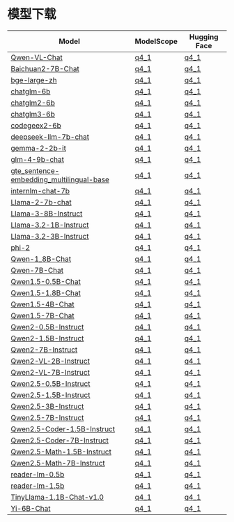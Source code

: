 # 模型下载

|   Model  | ModelScope  | Hugging Face |
| -------- | ----------- | ------------ |
| [Qwen-VL-Chat](https://modelscope.cn/models/qwen/Qwen-VL-Chat/summary) | [q4_1](https://modelscope.cn/models/zhaode/Qwen-VL-Chat-MNN) | [q4_1](https://huggingface.co/zhaode/Qwen-VL-Chat-MNN) |
| [Baichuan2-7B-Chat](https://modelscope.cn/models/baichuan-inc/Baichuan2-7B-Chat/summary) | [q4_1](https://modelscope.cn/models/zhaode/Baichuan2-7B-Chat-MNN) | [q4_1](https://huggingface.co/zhaode/Baichuan2-7B-Chat-MNN) |
| [bge-large-zh](https://modelscope.cn/models/AI-ModelScope/bge-large-zh/summary) | [q4_1](https://modelscope.cn/models/zhaode/bge-large-zh-MNN) | [q4_1](https://huggingface.co/zhaode/bge-large-zh-MNN) |
| [chatglm-6b](https://modelscope.cn/models/ZhipuAI/ChatGLM-6B/summary) | [q4_1](https://modelscope.cn/models/zhaode/chatglm-6b-MNN) | [q4_1](https://huggingface.co/zhaode/chatglm-6b-MNN) |
| [chatglm2-6b](https://modelscope.cn/models/ZhipuAI/chatglm2-6b/summary) | [q4_1](https://modelscope.cn/models/zhaode/chatglm2-6b-MNN) | [q4_1](https://huggingface.co/zhaode/chatglm2-6b-MNN) |
| [chatglm3-6b](https://modelscope.cn/models/ZhipuAI/chatglm3-6b/summary) | [q4_1](https://modelscope.cn/models/zhaode/chatglm3-6b-MNN) | [q4_1](https://huggingface.co/zhaode/chatglm3-6b-MNN) |
| [codegeex2-6b](https://modelscope.cn/models/zhaode/codegeex2-6b-MNN/summary) | [q4_1](https://modelscope.cn/models/zhaode/codegeex2-6b-MNN) | [q4_1](https://huggingface.co/zhaode/codegeex2-6b-MNN) |
| [deepseek-llm-7b-chat](https://modelscope.cn/models/deepseek-ai/deepseek-llm-7b-chat/summary) | [q4_1](https://modelscope.cn/models/zhaode/deepseek-llm-7b-chat-MNN) | [q4_1](https://huggingface.co/zhaode/deepseek-llm-7b-chat-MNN) |
| [gemma-2-2b-it](https://modelscope.cn/models/llm-research/gemma-2-2b-it) | [q4_1](https://modelscope.cn/models/zhaode/gemma-2-2b-it-MNN) | [q4_1](https://huggingface.co/zhaode/gemma-2-2b-it-MNN) |
| [glm-4-9b-chat](https://modelscope.cn/models/ZhipuAI/glm-4-9b-chat/summary) | [q4_1](https://modelscope.cn/models/zhaode/glm-4-9b-chat-MNN) | [q4_1](https://huggingface.co/zhaode/glm-4-9b-chat-MNN) |
| [gte_sentence-embedding_multilingual-base](https://modelscope.cn/models/iic/gte_sentence-embedding_multilingual-base/summary) | [q4_1](https://modelscope.cn/models/zhaode/gte_sentence-embedding_multilingual-base-MNN) | [q4_1](https://huggingface.co/zhaode/gte_sentence-embedding_multilingual-base-MNN) |
| [internlm-chat-7b](https://modelscope.cn/models/AI-ModelScope/internlm-chat-7b/summary) | [q4_1](https://modelscope.cn/models/zhaode/internlm-chat-7b-MNN) | [q4_1](https://huggingface.co/zhaode/internlm-chat-7b-MNN) |
| [Llama-2-7b-chat](https://modelscope.cn/models/modelscope/Llama-2-7b-chat-ms/summary) | [q4_1](https://modelscope.cn/models/zhaode/Llama-2-7b-chat-MNN) | [q4_1](https://huggingface.co/zhaode/Llama-2-7b-chat-MNN) |
| [Llama-3-8B-Instruct](https://modelscope.cn/models/modelscope/Meta-Llama-3-8B-Instruct/summary) | [q4_1](https://modelscope.cn/models/zhaode/Llama-3-8B-Instruct-MNN) | [q4_1](https://huggingface.co/zhaode/Llama-3-8B-Instruct-MNN) |
| [Llama-3.2-1B-Instruct](https://modelscope.cn/models/LLM-Research/Llama-3.2-1B-Instruct/summary) | [q4_1](https://modelscope.cn/models/zhaode/Llama-3.2-1B-Instruct-MNN) | [q4_1](https://huggingface.co/zhaode/Llama-3.2-1B-Instruct-MNN) |
| [Llama-3.2-3B-Instruct](https://modelscope.cn/models/LLM-Research/Llama-3.2-3B-Instruct/summary) | [q4_1](https://modelscope.cn/models/zhaode/Llama-3.2-3B-Instruct-MNN) | [q4_1](https://huggingface.co/zhaode/Llama-3.2-3B-Instruct-MNN) |
| [phi-2](https://modelscope.cn/models/mengzhao/phi-2/summary) | [q4_1](https://modelscope.cn/models/zhaode/phi-2-MNN) | [q4_1](https://huggingface.co/zhaode/phi-2-MNN) |
| [Qwen-1_8B-Chat](https://modelscope.cn/models/qwen/Qwen-1_8B-Chat/summary) | [q4_1](https://modelscope.cn/models/zhaode/Qwen-1_8B-Chat-MNN) | [q4_1](https://huggingface.co/zhaode/Qwen-1_8B-Chat-MNN) |
| [Qwen-7B-Chat](https://modelscope.cn/models/qwen/Qwen-7B-Chat/summary) | [q4_1](https://modelscope.cn/models/zhaode/Qwen-7B-Chat-MNN) | [q4_1](https://huggingface.co/zhaode/Qwen-7B-Chat-MNN) |
| [Qwen1.5-0.5B-Chat](https://modelscope.cn/models/qwen/Qwen1.5-0.5B-Chat/summary) | [q4_1](https://modelscope.cn/models/zhaode/Qwen1.5-0.5B-Chat-MNN) | [q4_1](https://huggingface.co/zhaode/Qwen1.5-0.5B-Chat-MNN) |
| [Qwen1.5-1.8B-Chat](https://modelscope.cn/models/qwen/Qwen1.5-1.8B-Chat/summary) | [q4_1](https://modelscope.cn/models/zhaode/Qwen1.5-1.8B-Chat-MNN) | [q4_1](https://huggingface.co/zhaode/Qwen1.5-1.8B-Chat-MNN) |
| [Qwen1.5-4B-Chat](https://modelscope.cn/models/qwen/Qwen1.5-4B-Chat/summary) | [q4_1](https://modelscope.cn/models/zhaode/Qwen1.5-4B-Chat-MNN) | [q4_1](https://huggingface.co/zhaode/Qwen1.5-4B-Chat-MNN) |
| [Qwen1.5-7B-Chat](https://modelscope.cn/models/qwen/Qwen1.5-7B-Chat/summary) | [q4_1](https://modelscope.cn/models/zhaode/Qwen1.5-7B-Chat-MNN) | [q4_1](https://huggingface.co/zhaode/Qwen1.5-7B-Chat-MNN) |
| [Qwen2-0.5B-Instruct](https://modelscope.cn/models/qwen/Qwen2-0.5B-Instruct/summary) | [q4_1](https://modelscope.cn/models/zhaode/Qwen2-0.5B-Instruct-MNN) | [q4_1](https://huggingface.co/zhaode/Qwen2-0.5B-Instruct-MNN) |
| [Qwen2-1.5B-Instruct](https://modelscope.cn/models/qwen/Qwen2-1.5B-Instruct/summary) | [q4_1](https://modelscope.cn/models/zhaode/Qwen2-1.5B-Instruct-MNN) | [q4_1](https://huggingface.co/zhaode/Qwen2-1.5B-Instruct-MNN) |
| [Qwen2-7B-Instruct](https://modelscope.cn/models/qwen/Qwen2-7B-Instruct/summary) | [q4_1](https://modelscope.cn/models/zhaode/Qwen2-7B-Instruct-MNN) | [q4_1](https://huggingface.co/zhaode/Qwen2-7B-Instruct-MNN) |
| [Qwen2-VL-2B-Instruct](https://modelscope.cn/models/qwen/Qwen2-VL-2B-Instruct/summary) | [q4_1](https://modelscope.cn/models/zhaode/Qwen2-VL-2B-Instruct-MNN) | [q4_1](https://huggingface.co/zhaode/Qwen2-VL-2B-Instruct-MNN) |
| [Qwen2-VL-7B-Instruct](https://modelscope.cn/models/qwen/Qwen2-VL-7B-Instruct/summary) | [q4_1](https://modelscope.cn/models/zhaode/Qwen2-VL-7B-Instruct-MNN) | [q4_1](https://huggingface.co/zhaode/Qwen2-VL-7B-Instruct-MNN) |
| [Qwen2.5-0.5B-Instruct](https://modelscope.cn/models/qwen/Qwen2.5-0.5B-Instruct/summary) | [q4_1](https://modelscope.cn/models/zhaode/Qwen2.5-0.5B-Instruct-MNN) | [q4_1](https://huggingface.co/zhaode/Qwen2.5-0.5B-Instruct-MNN) |
| [Qwen2.5-1.5B-Instruct](https://modelscope.cn/models/qwen/Qwen2.5-1.5B-Instruct/summary) | [q4_1](https://modelscope.cn/models/zhaode/Qwen2.5-1.5B-Instruct-MNN) | [q4_1](https://huggingface.co/zhaode/Qwen2.5-1.5B-Instruct-MNN) |
| [Qwen2.5-3B-Instruct](https://modelscope.cn/models/qwen/Qwen2.5-3B-Instruct/summary) | [q4_1](https://modelscope.cn/models/zhaode/Qwen2.5-3B-Instruct-MNN) | [q4_1](https://huggingface.co/zhaode/Qwen2.5-3B-Instruct-MNN) |
| [Qwen2.5-7B-Instruct](https://modelscope.cn/models/qwen/Qwen2.5-7B-Instruct/summary) | [q4_1](https://modelscope.cn/models/zhaode/Qwen2.5-7B-Instruct-MNN) | [q4_1](https://huggingface.co/zhaode/Qwen2.5-7B-Instruct-MNN) |
| [Qwen2.5-Coder-1.5B-Instruct](https://modelscope.cn/models/qwen/Qwen2.5-Coder-1.5B-Instruct/summary) | [q4_1](https://modelscope.cn/models/zhaode/Qwen2.5-Coder-1.5B-Instruct-MNN) | [q4_1](https://huggingface.co/zhaode/Qwen2.5-Coder-1.5B-Instruct-MNN) |
| [Qwen2.5-Coder-7B-Instruct](https://modelscope.cn/models/qwen/Qwen2.5-Coder-7B-Instruct/summary) | [q4_1](https://modelscope.cn/models/zhaode/Qwen2.5-Coder-7B-Instruct-MNN) | [q4_1](https://huggingface.co/zhaode/Qwen2.5-Coder-7B-Instruct-MNN) |
| [Qwen2.5-Math-1.5B-Instruct](https://modelscope.cn/models/qwen/Qwen2.5-Math-1.5B-Instruct/summary) | [q4_1](https://modelscope.cn/models/zhaode/Qwen2.5-Math-1.5B-Instruct-MNN) | [q4_1](https://huggingface.co/zhaode/Qwen2.5-Math-1.5B-Instruct-MNN) |
| [Qwen2.5-Math-7B-Instruct](https://modelscope.cn/models/qwen/Qwen2.5-Math-7B-Instruct/summary) | [q4_1](https://modelscope.cn/models/zhaode/Qwen2.5-Math-7B-Instruct-MNN) | [q4_1](https://huggingface.co/zhaode/Qwen2.5-Math-7B-Instruct-MNN) |
| [reader-lm-0.5b](https://huggingface.co/jinaai/reader-lm-0.5b) | [q4_1](https://modelscope.cn/models/zhaode/reader-lm-0.5b-MNN) | [q4_1](https://huggingface.co/zhaode/reader-lm-0.5b-MNN) |
| [reader-lm-1.5b](https://huggingface.co/jinaai/reader-lm-1.5b) | [q4_1](https://modelscope.cn/models/zhaode/reader-lm-1.5b-MNN) | [q4_1](https://huggingface.co/zhaode/reader-lm-1.5b-MNN) |
| [TinyLlama-1.1B-Chat-v1.0](https://modelscope.cn/models/AI-ModelScope/TinyLlama-1.1B-Chat-v1.0/summary) | [q4_1](https://modelscope.cn/models/zhaode/TinyLlama-1.1B-Chat-MNN) | [q4_1](https://huggingface.co/zhaode/TinyLlama-1.1B-Chat-MNN) |
| [Yi-6B-Chat](https://modelscope.cn/models/01ai/Yi-6B-Chat/summary) | [q4_1](https://modelscope.cn/models/zhaode/Yi-6B-Chat-MNN) | [q4_1](https://huggingface.co/zhaode/Yi-6B-Chat-MNN) |